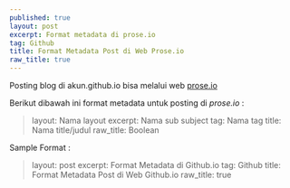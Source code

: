 ```yaml
---
published: true
layout: post
excerpt: Format metadata di prose.io
tag: Github
title: Format Metadata Post di Web Prose.io
raw_title: true
---
```

Posting blog di akun.github.io bisa melalui web <a href="https://prose.io/" 				
     title="openssl">prose.io</a>

Berikut dibawah ini format metadata untuk posting di *prose.io* :
>	layout: Nama layout 
	excerpt: Nama sub subject 
	tag: Nama tag 
	title: Nama title/judul 
	raw_title: Boolean 

Sample Format :
>	layout: post 
	excerpt: Format Metadata di Github.io 
	tag: Github 
	title: Format Metadata Post di Web Github.io 
	raw_title: true
